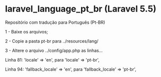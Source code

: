 # laravel_language_pt_br (Laravel 5.5)
Repositório com tradução para Português (Pt-BR)

1 - Baixe os arquivos;

2 - Copie a pasta pt-br para ../resources/lang/

3 - Altere o arquivo ../config/app.php as linhas...

Linha 81:      'locale' => 'en', 
          para 'locale' => 'pt-br',

Linha 94:      'fallback_locale' => 'en',
          para 'fallback_locale' => 'pt-br',
